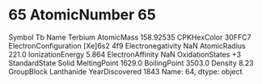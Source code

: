 # 65 AtomicNumber                      65
Symbol                            Tb
Name                         Terbium
AtomicMass                 158.92535
CPKHexColor                   30FFC7
ElectronConfiguration    [Xe]6s2 4f9
Electronegativity                NaN
AtomicRadius                   221.0
IonizationEnergy               5.864
ElectronAffinity                 NaN
OxidationStates                   +3
StandardState                  Solid
MeltingPoint                  1629.0
BoilingPoint                  3503.0
Density                         8.23
GroupBlock                Lanthanide
YearDiscovered                  1843
Name: 64, dtype: object